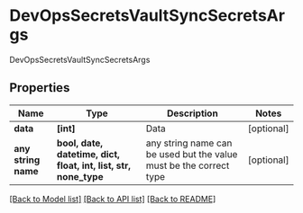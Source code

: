 # DevOpsSecretsVaultSyncSecretsArgs

DevOpsSecretsVaultSyncSecretsArgs

## Properties
Name | Type | Description | Notes
------------ | ------------- | ------------- | -------------
**data** | **[int]** | Data | [optional] 
**any string name** | **bool, date, datetime, dict, float, int, list, str, none_type** | any string name can be used but the value must be the correct type | [optional]

[[Back to Model list]](../README.md#documentation-for-models) [[Back to API list]](../README.md#documentation-for-api-endpoints) [[Back to README]](../README.md)


